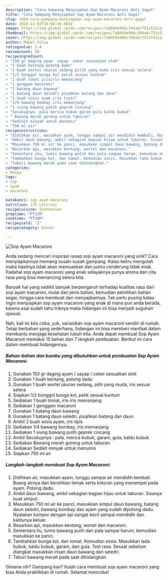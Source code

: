 ```yaml
---
description: "Cara Gampang Menyiapkan Sop Ayam Macaroni Anti Gagal"
title: "Cara Gampang Menyiapkan Sop Ayam Macaroni Anti Gagal"
slug: 1484-cara-gampang-menyiapkan-sop-ayam-macaroni-anti-gagal
date: 2020-11-02T16:04:49.963Z
image: https://img-global.cpcdn.com/recipes/7a80b9e966c394a6/751x532cq70/sop-ayam-macaroni-foto-resep-utama.jpg
thumbnail: https://img-global.cpcdn.com/recipes/7a80b9e966c394a6/751x532cq70/sop-ayam-macaroni-foto-resep-utama.jpg
cover: https://img-global.cpcdn.com/recipes/7a80b9e966c394a6/751x532cq70/sop-ayam-macaroni-foto-resep-utama.jpg
author: Mabel Silva
ratingvalue: 3.4
reviewcount: 10
recipeingredient:
- "150 gr daging ayam  sayap  ceker sesuaikan stok"
- "1 buah kentang potong dadu"
- "1 buah wortel ukuran sedang pilih yang muda iris sesuai selera"
- "1/2 bonggol bunga kol petik sesuai kuntum"
- "1 buah tomat irisiris memanjang"
- "1 genggam macaroni"
- "1 batang daun bawang"
- "1 batang daun seledri pisahkan batang dan daun"
- "2 buah sosis ayam iris tipis"
- "1/4 bawang bombay iris memanjang"
- "1 siung bawang putih geprek cincang"
- "Secukupnya  pala merica bubuk garam gula kaldu bubuk"
- " Bawang merah goreng untuk taburan"
- "Sedikit minyak untuk menumis"
- "750 ml air"
recipeinstructions:
- "Didihkan air, masukkan ayam, tunggu sampai air mendidih kembali. Buang airnya dan bersihkan lemak serta kotoran yang menempel pada ayam. Potong dadu."
- "Ambil daun bawang, ambil sebagian bagian hijau untuk taburan. Sisanya buat simpul."
- "Masukkan 750 ml air ke panci, masukkan simpul daun bawang, batang daun seledri, bawang bombay dan ayam yang sudah dipotong dadu. Nyalakan kompor dengan api sangat kecil sampai mendidih dan kaldunya keluar."
- "Besarkan api, masukkan kentang, wortel dan macaroni."
- "Sementara itu, tumis bawang putih dan pala sampai harum, kemudian masukkan ke panci."
- "Tambahkan bunga kol, dan tomat. Kemudian sosis. Masukkan lada bubuk, kaldu bubuk, garam, dan gula. Test rasa. Sesaat sebelum diangkat masukkan irisan daun bawang dan seledri."
- "Taburi bawang merah pada saat dihidangkan."
categories:
- Resep
tags:
- sop
- ayam
- macaroni

katakunci: sop ayam macaroni 
nutrition: 175 calories
recipecuisine: Indonesian
preptime: "PT12M"
cooktime: "PT38M"
recipeyield: "2"
recipecategory: Dinner

---
```



![Sop Ayam Macaroni](https://img-global.cpcdn.com/recipes/7a80b9e966c394a6/751x532cq70/sop-ayam-macaroni-foto-resep-utama.jpg)

Anda sedang mencari inspirasi resep sop ayam macaroni yang unik? Cara menyiapkannya memang susah-susah gampang. Kalau keliru mengolah maka hasilnya tidak akan memuaskan dan justru cenderung tidak enak. Padahal sop ayam macaroni yang enak selayaknya punya aroma dan cita rasa yang bisa memancing selera kita.

Banyak hal yang sedikit banyak berpengaruh terhadap kualitas rasa dari sop ayam macaroni, mulai dari jenis bahan, kemudian pemilihan bahan segar, hingga cara membuat dan menyajikannya. Tak perlu pusing kalau ingin menyiapkan sop ayam macaroni yang enak di mana pun anda berada, karena asal sudah tahu triknya maka hidangan ini bisa menjadi suguhan spesial.




Nah, kali ini kita coba, yuk, variasikan sop ayam macaroni sendiri di rumah. Tetap berbahan yang sederhana, hidangan ini bisa memberi manfaat dalam membantu menjaga kesehatan tubuh kita. Anda dapat membuat Sop Ayam Macaroni memakai 15 bahan dan 7 langkah pembuatan. Berikut ini cara dalam membuat hidangannya.

<!--inarticleads1-->

##### Bahan-bahan dan bumbu yang dibutuhkan untuk pembuatan Sop Ayam Macaroni:

1. Gunakan 150 gr daging ayam / sayap / ceker sesuaikan stok
1. Gunakan 1 buah kentang, potong dadu
1. Gunakan 1 buah wortel ukuran sedang, pilih yang muda, iris sesuai selera
1. Siapkan 1/2 bonggol bunga kol, petik sesuai kuntum
1. Sediakan 1 buah tomat, iris-iris memanjang
1. Sediakan 1 genggam macaroni
1. Gunakan 1 batang daun bawang
1. Gunakan 1 batang daun seledri, pisahkan batang dan daun
1. Ambil 2 buah sosis ayam, iris tipis
1. Sediakan 1/4 bawang bombay, iris memanjang
1. Sediakan 1 siung bawang putih geprek cincang
1. Ambil Secukupnya : pala, merica bubuk, garam, gula, kaldu bubuk
1. Sediakan  Bawang merah goreng untuk taburan
1. Sediakan Sedikit minyak untuk menumis
1. Siapkan 750 ml air




<!--inarticleads2-->

##### Langkah-langkah membuat Sop Ayam Macaroni:

1. Didihkan air, masukkan ayam, tunggu sampai air mendidih kembali. Buang airnya dan bersihkan lemak serta kotoran yang menempel pada ayam. Potong dadu.
1. Ambil daun bawang, ambil sebagian bagian hijau untuk taburan. Sisanya buat simpul.
1. Masukkan 750 ml air ke panci, masukkan simpul daun bawang, batang daun seledri, bawang bombay dan ayam yang sudah dipotong dadu. Nyalakan kompor dengan api sangat kecil sampai mendidih dan kaldunya keluar.
1. Besarkan api, masukkan kentang, wortel dan macaroni.
1. Sementara itu, tumis bawang putih dan pala sampai harum, kemudian masukkan ke panci.
1. Tambahkan bunga kol, dan tomat. Kemudian sosis. Masukkan lada bubuk, kaldu bubuk, garam, dan gula. Test rasa. Sesaat sebelum diangkat masukkan irisan daun bawang dan seledri.
1. Taburi bawang merah pada saat dihidangkan.




Gimana nih? Gampang kan? Itulah cara membuat sop ayam macaroni yang bisa Anda praktikkan di rumah. Selamat mencoba!
